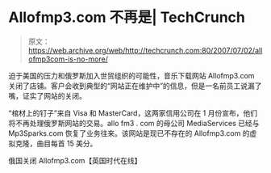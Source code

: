 # Allofmp3.com 不再是| TechCrunch

> 原文：<https://web.archive.org/web/http://techcrunch.com:80/2007/07/02/allofmp3com-is-no-more/>

迫于美国的压力和俄罗斯加入世贸组织的可能性，音乐下载网站 Allofmp3.com 关闭了店铺。客户会收到典型的“网站正在维护中”的信息，但是一名前员工说漏了嘴，证实了网站的关闭。

“棺材上的钉子”来自 Visa 和 MasterCard，这两家信用公司在 1 月份宣布，他们将不再处理俄罗斯网站的交易。allo fm3 . com 的母公司 MediaServices 已经与 Mp3Sparks.com 恢复了业务往来。该网站是现已不存在的 Allofmp3.com 的虚拟克隆，曲目每首 15 美分。

俄国关闭 Allofmp3.com【英国时代在线】